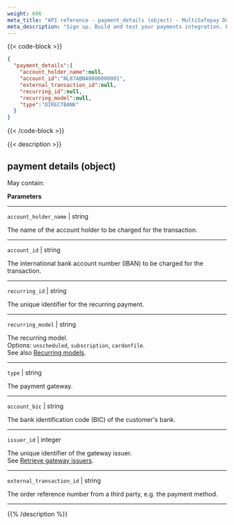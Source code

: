 ```yaml
---
weight: 606
meta_title: "API reference - payment_details (object) - MultiSafepay Docs"
meta_description: "Sign up. Build and test your payments integration. Explore our products and services. Use our API reference, SDKs, and wrappers. Get support."
---
```


{{< code-block >}}
```json 
{
  "payment_details":{
    "account_holder_name":null,
    "account_id":"NL87ABNA0000000001",
    "external_transaction_id":null,
    "recurring_id":null,
    "recurring_model":null,
    "type":"DIRECTBANK"
  }
}
```


{{< /code-block >}}

{{< description >}}
## payment details (object)

May contain:  

**Parameters**

----------------
`account_holder_name` | string

The name of the account holder to be charged for the transaction.             

----------------
`account_id`  | string

The international bank account number (IBAN) to be charged for the transaction.

----------------
`recurring_id`  | string

The unique identifier for the recurring payment.

----------------
`recurring_model` | string 

The recurring model.  
Options: `unscheduled`, `subscription`, `cardonfile`.  
See also [Recurring models](/payments/features/tokenization/#recurring-models).

----------------
`type` | string

The payment gateway.

----------------
`account_bic` | string

The bank identification code (BIC) of the customer's bank.

----------------
`issuer_id` | integer

The unique identifier of the gateway issuer.  
See [Retrieve gateway issuers](/api/#gateway-issuers).

----------------
`external_transaction_id` | string

The order reference number from a third party, e.g. the payment method.

----------------

{{% /description %}}